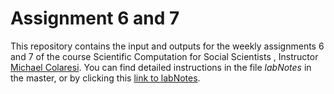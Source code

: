 # Assignment 6 and 7
This repository contains the input and outputs for the weekly assignments 6 and 7 of the course Scientific Computation for Social Scientists , Instructor [Michael Colaresi](https://github.com/colaresi).
You can find detailed instructions in the file _labNotes_ in the master, or by clicking this [link to labNotes](https://github.com/gonzalezrostani/Assignment-6/blob/master/labNotes.md). 
